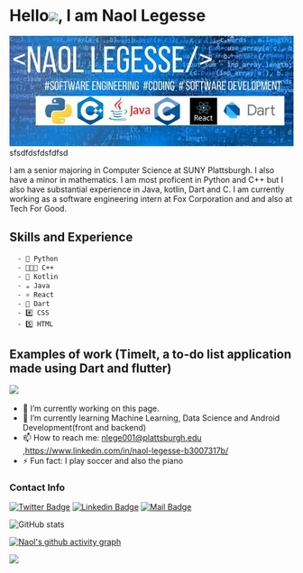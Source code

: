 
# Hello<img src = https://github.com/TheDudeThatCode/TheDudeThatCode/blob/master/Assets/Hi.gif width = 40>, I am Naol Legesse
<img src = https://github.com/Nlege001/Nlege001/blob/main/PPy.jpg width = 750> 
sfsdfdsfdsfdfsd

I am a senior majoring in Computer Science at SUNY Plattsburgh. I also have a minor in mathematics. I am most proficent in Python and C++ but I also have substantial experience in Java, kotlin, Dart and C. I am currently working as a software engineering intern at Fox Corporation and and also at Tech For Good. 

## Skills and Experience
      - 🐍 Python
      - 👨‍👧‍👦 C++
      - 🦘 Kotlin
      - ☕️ Java
      - ⚛️ React
      - 🎯 Dart
      - #️⃣ CSS
      - 5️⃣ HTML
 
## Examples of work (TimeIt, a to-do list application made using Dart and flutter)
<img src="https://media.giphy.com/media/exXiQNYLPjTdyGvw3o/giphy.gif" width= 500/>


- 🔭 I’m currently working on this page. 
- 🌱 I’m currently learning Machine Learning, Data Science and Android Development(front and backend)
- 📫 How to reach me: nlege001@plattsburgh.edu ,https://www.linkedin.com/in/naol-legesse-b3007317b/ 
- ⚡ Fun fact: I play soccer and also the piano 


### Contact Info
[![Twitter Badge](https://img.shields.io/badge/-@dechassanaol-1ca0f1?style=flat&labelColor=1ca0f1&logo=twitter&logoColor=white&link=https://twitter.com/DechassaNaol?s=09)](https://twitter.com/DechassaNaol?s=09) [![Linkedin Badge](https://img.shields.io/badge/-Naol_Legesse-0e76a8?style=flat&labelColor=0e76a8&logo=linkedin&logoColor=white)](https://www.linkedin.com/in/naol-legesse-b3007317b/) [![Mail Badge](https://img.shields.io/badge/-dechassanaol-c0392b?style=flat&labelColor=c0392b&logo=gmail&logoColor=white)](mailto:dechassanaol@gmail.com)

<!---[![Top Langs](https://github-readme-stats.vercel.app/api/top-langs/?username=Nlege001)](https://github.com/anuraghazra/github-readme-stats)--->

![GitHub stats](https://github-readme-stats.vercel.app/api?username=Nlege001&show_icons=true&theme=dracula)  

[![Naol's github activity graph](https://activity-graph.herokuapp.com/graph?username=Nlege001&theme=github)](https://activity-graph.herokuapp.com/graph?username=Nlege001)  

![](https://komarev.com/ghpvc/?username=your-github-username)



